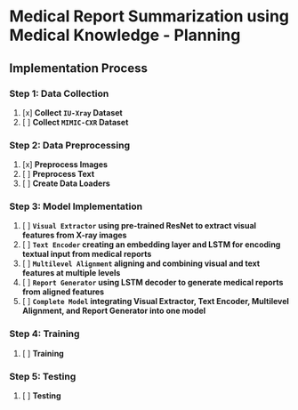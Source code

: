 # Medical Report Summarization using Medical Knowledge - Planning

## Implementation Process

### Step 1: Data Collection

1. [x] **Collect `IU-Xray` Dataset**  
2. [ ] **Collect `MIMIC-CXR` Dataset**  


### Step 2: Data Preprocessing

1. [x] **Preprocess Images**  
2. [ ] **Preprocess Text**  
3. [ ] **Create Data Loaders**


### Step 3: Model Implementation

1. [ ] **`Visual Extractor` using pre-trained ResNet to extract visual features from X-ray images**
2. [ ] **`Text Encoder` creating an embedding layer and LSTM for encoding textual input from medical reports**  
3. [ ] **`Multilevel Alignment` aligning and combining visual and text features at multiple levels**
4. [ ] **`Report Generator` using LSTM decoder to generate medical reports from aligned features**
5. [ ] **`Complete Model` integrating Visual Extractor, Text Encoder, Multilevel Alignment, and Report Generator into one model**


### Step 4: Training

1. [ ] **Training**  


### Step 5: Testing  

1. [ ] **Testing**  

